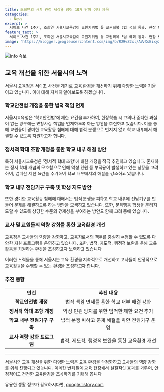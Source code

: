 ```yaml
---
title: 조희연의 새끼 관점 세상을 넘어 10개 단어 이내 제목
categories:
  - News
excerpt: >
  서이초 사건 1주기, 조희연 서울시교육감이 교원지위법 등 교권회복 5법 국회 통과. 현장 변화 미흡이라며 교육청의 노력을 지적. 서울교사노동조합 설문조사 결과, 84.1%가 법안 개정에도 변화를 느끼지 못한다고 답했고, 절반이 넘는 56.2%가 무고성 아동학대 신고를 두렵게 여김. 서울시교육청은 정서적 학대 조항에 제한 요건을 추가하는 아동복지법 개정, 학교안전법 개정 등 방안 추진 중. 조 교육감은 정당한 교육활동에 힘 써야 하며, 교육청은 법적·제도적·행정적 보완을 통해 교육활동을 지원하는 환경 조성할 예정.
feature_text: >
  서이초 사건 1주기, 조희연 서울시교육감이 교원지위법 등 교권회복 5법 국회 통과. 현장 변화 미흡이라며 교육청의 노력을 지적. 서울교사노동조합 설문조사 결과, 84.1%가 법안 개정에도 변화를 느끼지 못한다고 답했고, 절반이 넘는 56.2%가 무고성 아동학대 신고를 두렵게 여김. 서울시교육청은 정서적 학대 조항에 제한 요건을 추가하는 아동복지법 개정, 학교안전법 개정 등 방안 추진 중. 조 교육감은 정당한 교육활동에 힘 써야 하며, 교육청은 법적·제도적·행정적 보완을 통해 교육활동을 지원하는 환경 조성할 예정.
image: 'https://blogger.googleusercontent.com/img/b/R29vZ2xl/AVvXsEixyZcFfHzMRdzZMjFBmAUKJYCLCGyLL1o632UiGVXcaFdKo_bkvkuCioo0uUKlGfBVcT3P84aROyZIXSBEx3Aw5nCQ3pTgDom1WDC4m8eifvWiAmWEEVb4x6G_l8C0QH225ldMjyaFvpxGEBGNO37VmDTDMHGhJPq73UglMfDca1-0aw/s1600/blogspot.png'
---
```


<p><img src="https://blogger.googleusercontent.com/img/b/R29vZ2xl/AVvXsEixyZcFfHzMRdzZMjFBmAUKJYCLCGyLL1o632UiGVXcaFdKo_bkvkuCioo0uUKlGfBVcT3P84aROyZIXSBEx3Aw5nCQ3pTgDom1WDC4m8eifvWiAmWEEVb4x6G_l8C0QH225ldMjyaFvpxGEBGNO37VmDTDMHGhJPq73UglMfDca1-0aw/s1600/blogspot.png" alt="info 속보" /></p>

<h2 data-ke-size="size26">교육 개선을 위한 서울시의 노력</h2>

<p data-ke-size="size16">서울시 교육청은 서이초 사건을 계기로 교육 환경을 개선하기 위해 다양한 노력을 기울이고 있습니다. 이에 대해 자세히 알아보도록 하겠습니다.</p>

<h3>학교안전법 개정을 통한 법적 책임 면제</h3>

<p data-ke-size="size16">서울시교육청은 '학교안전법'에 제한 요건을 추가하여, 현장학습 시 고의나 중대한 과실이 없는 경우에는 민형사상 책임을 면제하도록 하는 방안을 추진하고 있습니다. 이를 통해 교원들이 경미한 교육활동 침해에 대해 법적 분쟁으로 번지지 않고 학교 내부에서 해결할 수 있도록 지원하고자 합니다.</p>

<h3>정서적 학대 조항 개정을 통한 학교 내부 해결 방안</h3>

<p data-ke-size="size16">특히 서울시교육청은 '정서적 학대 조항'에 대한 개정을 적극 추진하고 있습니다. 존재하는 정서 학대 개념의 모호함으로 인해 악성 민원 등 부작용이 발생하고 있는 상황을 고려하여, 엄격한 제한 요건을 추가하여 학교 내부에서의 해결을 강조하고 있습니다.</p>

<h3>학교 내부 전담기구 구축 및 학생 지도 방안</h3>

<p data-ke-size="size16">또한 경미한 교육활동 침해에 대해서는 법적 분쟁을 피하고 학교 내부에 전담기구를 만들어 문제를 해결하도록 하는 방안을 모색하고 있습니다. 또한, 문제행동 학생을 분리지도할 수 있도록 상당한 수준의 강제성을 부여하는 방안도 함께 고려 중에 있습니다.</p>

<h3>교사 및 교원들의 역량 강화를 통한 교육환경 개선</h3>

<p data-ke-size="size16">교육청은 교사들의 역량을 강화하고, 교육자로서의 책무를 충실히 수행할 수 있도록 다양한 지원 프로그램을 운영하고 있습니다. 또한, 법적, 제도적, 행정적 보완을 통해 교육활동을 지원하는 환경을 조성하고자 노력하고 있습니다.</p>

<p data-ke-size="size16">이러한 노력들을 통해 서울시는 교육 환경을 지속적으로 개선하고 교사들이 안정적으로 교육활동을 수행할 수 있는 환경을 조성하고자 합니다.</p>

<h3>추진 동향</h3>

<table>
    <tbody>
        <tr>
            <td style="text-align: center; height: 17px;"><b>안건</b></td>
            <td style="text-align: center; height: 17px;"><b>추진 내용</b></td>
        </tr>
        <tr>
            <td style="text-align: center; height: 17px;"><b>학교안전법 개정</b></td>
            <td style="text-align: center; height: 17px;">법적 책임 면제를 통한 학교 내부 해결 강화</td>
        </tr>
        <tr>
            <td style="text-align: center; height: 17px;"><b>정서적 학대 조항 개정</b></td>
            <td style="text-align: center; height: 17px;">악성 민원 방지를 위한 엄격한 제한 요건 추가</td>
        </tr>
        <tr>
            <td style="text-align: center; height: 17px;"><b>학교 내부 전담기구 구축</b></td>
            <td style="text-align: center; height: 17px;">법적 분쟁 피하고 문제 해결을 위한 전담기구 운영</td>
        </tr>
        <tr>
            <td style="text-align: center; height: 17px;"><b>교사 역량 강화 프로그램</b></td>
            <td style="text-align: center; height: 17px;">법적, 제도적, 행정적 보완을 통한 교육환경 개선</td>
        </tr>
    </tbody>
</table>

<hr>

<p data-ke-size="size16">서울시의 교육 개선을 위한 다양한 노력은 교육 환경을 안정화하고 교사들의 역량 강화를 위해 진행되고 있습니다. 이러한 변화들이 교육 현장에서 실질적인 효과를 거두어, 안정적이고 건전한 교육환경을 조성하기를 기대해 봅니다.</p>
유용한 생활 정보가 필요하시다면, <a href="https://qoogle.tistory.com" rel="dofollow">qoogle.tistory.com</a>


